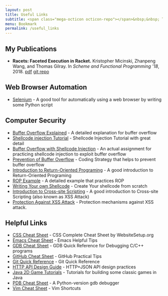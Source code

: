 ```yaml
---
layout: post
title: Useful Links
subtitle: <span class="mega-octicon octicon-repo"></span>&nbsp;&nbsp; To mark useful libs - tools - books for other people and myself, Also include my publications
menu: Bookmark
permalink: /useful_links
---
```


## My Publications
- **Racets: Faceted Execution in Racket.** Kristopher Micinski, Zhanpeng Wang, and Thomas Gilray. In *Scheme and Functional Programming '18*, 2018. [pdf](/assets/files/scheme19.pdf) [git repo](https://github.com/fordsec/racets)

## Web Browser Automation
- [Selenium](https://www.seleniumhq.org/) - A good tool for automatically using a web browser by writing some Python script

## Computer Security
- [Buffer Overflow Explained](http://www.informit.com/articles/article.aspx?p=2036582&seqNum=3) - A detailed explanation for buffer overflow
- [Shellcode injection Tutorial](https://dhavalkapil.com/blogs/Shellcode-Injection/) - Shellcode Injection Tutorial with great detail
- [Buffer Overflow with Shellcode Injection](https://samsclass.info/127/proj/p3-lbuf1.htm) - An actual assignment for practicing shellcode injection to exploit buffer overflow
- [Prevention of Buffer Overflow](https://developer.apple.com/library/archive/documentation/Security/Conceptual/SecureCodingGuide/Articles/BufferOverflows.html) - Coding Strategy that helps to prevent buffer overflow
- [Introduction to Return-Oriented Programing](http://codearcana.com/posts/2013/05/28/introduction-to-return-oriented-programming-rop.html) - A good introduction to Return-Oriented Programing
- [ROP Example](https://www.exploit-db.com/docs/english/28479-return-oriented-programming-(rop-ftw).pdf) - A detailed example that practices ROP
- [Writing Your own Shellcode](http://www.dmi.unipg.it/bista/didattica/sicurezza-pg/buffer-overrun/hacking-book/0x2a0-writing_shellcode.html) - Create Your shellcode from scratch
- [Introduction to Cross-site Scripting](https://excess-xss.com/) - A good introduction to Cross-site Scripting (also known as XSS Attack)
- [Protection Against XSS Attack](https://www.hacksplaining.com/prevention/xss-stored) - Protection mechanisms against XSS attack.

## Helpful Links
- [CSS Cheat Sheet](https://websitesetup.org/css3-cheat-sheet/) - CSS Complete Cheat Sheet by WebsiteSetup.org
- [Emacs Cheat Sheet](http://www.rgrjr.com/emacs/emacs_cheat.html) - Emacs Helpful Tips
- [GDB Cheat Sheet](https://darkdust.net/files/GDB%20Cheat%20Sheet.pdf) - GDB Quick Reference for Debugging C/C++ programs
- [GitHub Cheat Sheet](https://github.com/tiimgreen/github-cheat-sheet) - GitHub Practical Tips
- [Git Quick Reference](http://jonas.nitro.dk/git/quick-reference.html) - Git Quick Reference
- [HTTP API Design Guide](https://geemus.gitbooks.io/http-api-design/content/en/index.html) - HTTP+JSON API design practices
- [Java 2D Game Tutorials](http://zetcode.com/tutorials/javagamestutorial/) - Tutorials for building some classic games in Java
- [PDB Cheat Sheet](https://appletree.or.kr/quick_reference_cards/Python/Python%20Debugger%20Cheatsheet.pdf) - A Python-version gdb debugger
- [Vim Cheat Sheet](https://vim.rtorr.com/) - Vim Shortcuts
